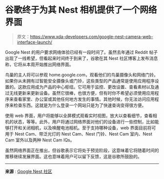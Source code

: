 # 谷歌终于为其 Nest 相机提供了一个网络界面

> 原文：<https://www.xda-developers.com/google-nest-camera-web-interface-launch/>

Google Nest 的用户要求网络体验已经有一段时间了。虽然去年通过 Reddit 帖子出现了一线希望，但看起来时间终于到来了，谷歌在其 Nest 社区博客上发布消息称，它将从本周开始推出网络界面。

鸟巢的主人将可以参观 home.google.com，观看他们的鸟巢摄像头和网络门铃。如果你从未拥有过智能安全摄像头或门铃，这些类型的产品通常是使用应用程序设置的。这款应用成为产品的中心枢纽。它可用于监控、更改设置、查看素材以及通过无线更新来更新设备。虽然它很棒，也很方便，但有时你不希望必须使用应用程序来查看家里、办公室或其他任何地方发生的事情。其他时候，你无法访问应用程序来检查东西。这就是为什么登录一个网站只是为了快速查询变得很方便。

使用 web 界面，用户将能够以全屏模式观看实时视图，放大以查看细节，查看相机的状态，等等。此外，用户将通过网络界面对他们的设备进行一些控制，比如能够打开和关闭相机，以及唤醒电池相机。至于支持哪种设备，web 界面目前将可用于 Nest Cam、带泛光灯的 Nest Cam、Nest 门铃、Nest Cam 室内、Nest Cam 室外以及两种 Nest Cam IQs。

虽然网络界面正在推出，但谷歌表示它将处于预览阶段，这意味着它将随着时间的推移继续发展界面。这也意味着用户可以留下反馈，这是谷歌所鼓励的。

* * *

**来源** : [Google Nest 社区](https://www.googlenestcommunity.com/t5/Blog/Check-out-your-cameras-on-the-web-with-Google-Home/ba-p/242119)